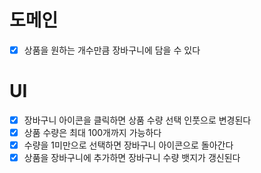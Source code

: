 # 도메인

- [x] 상품을 원하는 개수만큼 장바구니에 담을 수 있다

# UI

- [x] 장바구니 아이콘을 클릭하면 상품 수량 선택 인풋으로 변경된다
- [x] 상품 수량은 최대 100개까지 가능하다
- [x] 수량을 1미만으로 선택하면 장바구니 아이콘으로 돌아간다
- [x] 상품을 장바구니에 추가하면 장바구니 수량 뱃지가 갱신된다
